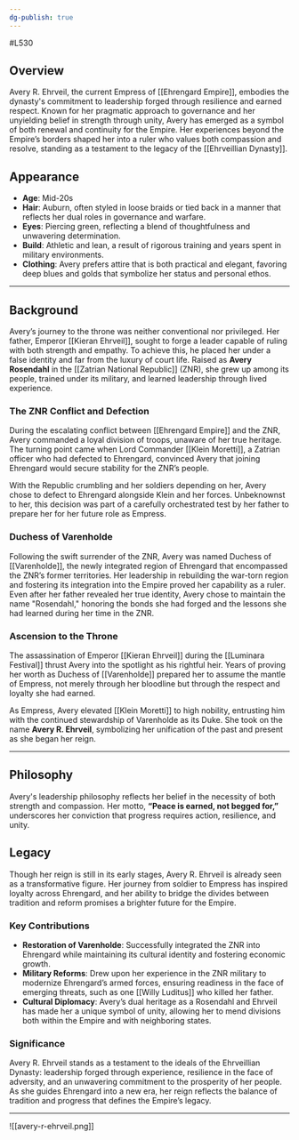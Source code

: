```yaml
---
dg-publish: true
---
```

#L530
## Overview

Avery R. Ehrveil, the current Empress of [[Ehrengard Empire]], embodies the dynasty's commitment to leadership forged through resilience and earned respect. Known for her pragmatic approach to governance and her unyielding belief in strength through unity, Avery has emerged as a symbol of both renewal and continuity for the Empire. Her experiences beyond the Empire’s borders shaped her into a ruler who values both compassion and resolve, standing as a testament to the legacy of the [[Ehrveillian Dynasty]].

## Appearance

- **Age**: Mid-20s
- **Hair**: Auburn, often styled in loose braids or tied back in a manner that reflects her dual roles in governance and warfare.
- **Eyes**: Piercing green, reflecting a blend of thoughtfulness and unwavering determination.
- **Build**: Athletic and lean, a result of rigorous training and years spent in military environments.
- **Clothing**: Avery prefers attire that is both practical and elegant, favoring deep blues and golds that symbolize her status and personal ethos.

---
## Background

Avery’s journey to the throne was neither conventional nor privileged. Her father, Emperor [[Kieran Ehrveil]], sought to forge a leader capable of ruling with both strength and empathy. To achieve this, he placed her under a false identity and far from the luxury of court life. Raised as **Avery Rosendahl** in the [[Zatrian National Republic]] (ZNR), she grew up among its people, trained under its military, and learned leadership through lived experience.

### The ZNR Conflict and Defection

During the escalating conflict between [[Ehrengard Empire]] and the ZNR, Avery commanded a loyal division of troops, unaware of her true heritage. The turning point came when Lord Commander [[Klein Moretti]], a Zatrian officer who had defected to Ehrengard, convinced Avery that joining Ehrengard would secure stability for the ZNR’s people.

With the Republic crumbling and her soldiers depending on her, Avery chose to defect to Ehrengard alongside Klein and her forces. Unbeknownst to her, this decision was part of a carefully orchestrated test by her father to prepare her for her future role as Empress.

### Duchess of Varenholde

Following the swift surrender of the ZNR, Avery was named Duchess of [[Varenholde]], the newly integrated region of Ehrengard that encompassed the ZNR’s former territories. Her leadership in rebuilding the war-torn region and fostering its integration into the Empire proved her capability as a ruler. Even after her father revealed her true identity, Avery chose to maintain the name "Rosendahl," honoring the bonds she had forged and the lessons she had learned during her time in the ZNR.

### Ascension to the Throne

The assassination of Emperor [[Kieran Ehrveil]] during the [[Luminara Festival]] thrust Avery into the spotlight as his rightful heir. Years of proving her worth as Duchess of [[Varenholde]] prepared her to assume the mantle of Empress, not merely through her bloodline but through the respect and loyalty she had earned.

As Empress, Avery elevated [[Klein Moretti]] to high nobility, entrusting him with the continued stewardship of Varenholde as its Duke. She took on the name **Avery R. Ehrveil**, symbolizing her unification of the past and present as she began her reign.

---

## Philosophy

Avery's leadership philosophy reflects her belief in the necessity of both strength and compassion. Her motto, **“Peace is earned, not begged for,”** underscores her conviction that progress requires action, resilience, and unity.

## Legacy

Though her reign is still in its early stages, Avery R. Ehrveil is already seen as a transformative figure. Her journey from soldier to Empress has inspired loyalty across Ehrengard, and her ability to bridge the divides between tradition and reform promises a brighter future for the Empire.

### Key Contributions

- **Restoration of Varenholde**: Successfully integrated the ZNR into Ehrengard while maintaining its cultural identity and fostering economic growth.
- **Military Reforms**: Drew upon her experience in the ZNR military to modernize Ehrengard’s armed forces, ensuring readiness in the face of emerging threats, such as one [[Willy Luditus]] who killed her father.
- **Cultural Diplomacy**: Avery’s dual heritage as a Rosendahl and Ehrveil has made her a unique symbol of unity, allowing her to mend divisions both within the Empire and with neighboring states.

### Significance

Avery R. Ehrveil stands as a testament to the ideals of the Ehrveillian Dynasty: leadership forged through experience, resilience in the face of adversity, and an unwavering commitment to the prosperity of her people. As she guides Ehrengard into a new era, her reign reflects the balance of tradition and progress that defines the Empire’s legacy.

---

![[avery-r-ehrveil.png]]